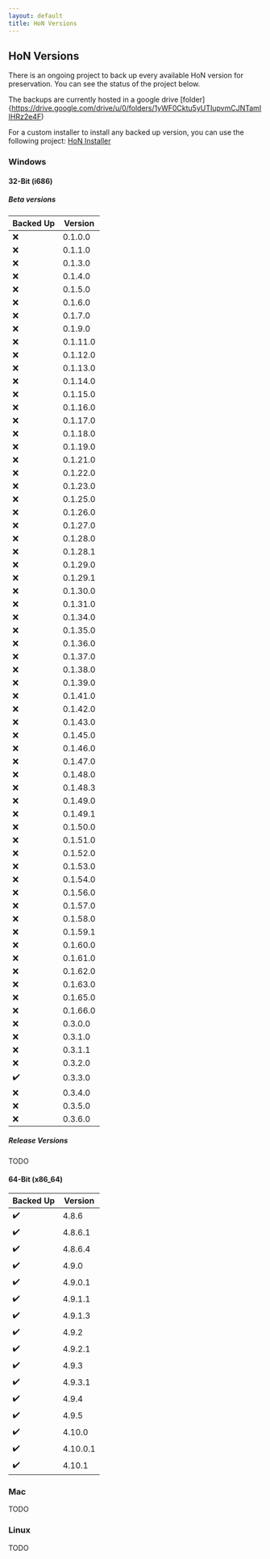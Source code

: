 ```yaml
---
layout: default
title: HoN Versions
---
```


## HoN Versions

There is an ongoing project to back up every available HoN version for preservation.
You can see the status of the project below.

The backups are currently hosted in a google drive [folder]{https://drive.google.com/drive/u/0/folders/1yWF0Cktu5yUTIupvmCJNTamIIHRz2e4F)

For a custom installer to install any backed up version, you can use the
following project: [HoN Installer](https://github.com/HoN-Revival/HoN-Installer)

### Windows

#### 32-Bit (i686)

##### Beta versions

| Backed Up | Version |
|---|---|
| ❌ | 0.1.0.0|
| ❌ | 0.1.1.0|
| ❌ | 0.1.3.0|
| ❌ | 0.1.4.0|
| ❌ | 0.1.5.0|
| ❌ | 0.1.6.0|
| ❌ | 0.1.7.0|
| ❌ | 0.1.9.0|
| ❌ | 0.1.11.0|
| ❌ | 0.1.12.0|
| ❌ | 0.1.13.0|
| ❌ | 0.1.14.0|
| ❌ | 0.1.15.0|
| ❌ | 0.1.16.0|
| ❌ | 0.1.17.0|
| ❌ | 0.1.18.0|
| ❌ | 0.1.19.0|
| ❌ | 0.1.21.0|
| ❌ | 0.1.22.0|
| ❌ | 0.1.23.0|
| ❌ | 0.1.25.0|
| ❌ | 0.1.26.0|
| ❌ | 0.1.27.0|
| ❌ | 0.1.28.0|
| ❌ | 0.1.28.1|
| ❌ | 0.1.29.0|
| ❌ | 0.1.29.1|
| ❌ | 0.1.30.0|
| ❌ | 0.1.31.0|
| ❌ | 0.1.34.0|
| ❌ | 0.1.35.0|
| ❌ | 0.1.36.0|
| ❌ | 0.1.37.0|
| ❌ | 0.1.38.0|
| ❌ | 0.1.39.0|
| ❌ | 0.1.41.0|
| ❌ | 0.1.42.0|
| ❌ | 0.1.43.0|
| ❌ | 0.1.45.0|
| ❌ | 0.1.46.0|
| ❌ | 0.1.47.0|
| ❌ | 0.1.48.0|
| ❌ | 0.1.48.3|
| ❌ | 0.1.49.0|
| ❌ | 0.1.49.1|
| ❌ | 0.1.50.0|
| ❌ | 0.1.51.0|
| ❌ | 0.1.52.0|
| ❌ | 0.1.53.0|
| ❌ | 0.1.54.0|
| ❌ | 0.1.56.0|
| ❌ | 0.1.57.0|
| ❌ | 0.1.58.0|
| ❌ | 0.1.59.1|
| ❌ | 0.1.60.0|
| ❌ | 0.1.61.0|
| ❌ | 0.1.62.0|
| ❌ | 0.1.63.0|
| ❌ | 0.1.65.0|
| ❌ | 0.1.66.0|
| ❌ | 0.3.0.0|
| ❌ | 0.3.1.0|
| ❌ | 0.3.1.1|
| ❌ | 0.3.2.0|
| ✔️ | 0.3.3.0|
| ❌ | 0.3.4.0|
| ❌ | 0.3.5.0|
| ❌ | 0.3.6.0|

##### Release Versions

TODO

#### 64-Bit (x86_64)

| Backed Up | Version |
|---|---|
| ✔️ | 4.8.6 |
| ✔️ | 4.8.6.1 |
| ✔️ | 4.8.6.4 |
| ✔️ | 4.9.0 |
| ✔️ | 4.9.0.1 |
| ✔️ | 4.9.1.1 |
| ✔️ | 4.9.1.3 |
| ✔️ | 4.9.2 |
| ✔️ | 4.9.2.1 |
| ✔️ | 4.9.3 |
| ✔️ | 4.9.3.1 |
| ✔️ | 4.9.4 |
| ✔️ | 4.9.5 |
| ✔️ | 4.10.0 |
| ✔️ | 4.10.0.1 |
| ✔️ | 4.10.1 |

### Mac

TODO

### Linux

TODO